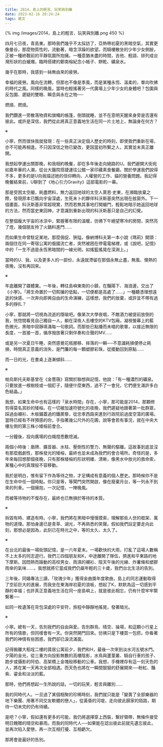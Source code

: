 ```yaml
---
title: 2014，島上的輕言、玩笑與別離
date: 2023-02-16 20:24:24
tags: 散文
---
```


{% img /images/2014，島上的輕言、玩笑與別離.png 450 %}

四月七日夜，青島東。那時我們幾乎不太採訪了，亞熱帶初夏的黑暗空氣，其實更像曼谷，那麼物質性的，流動著，暗含浮躁的欲望。而騎樓散坐的少年少女側臉，正被一種終戰前的平靜氛圍所抱擁。一種意猶未盡的時間，吉他、輕語、排列成台灣形狀的白蠟燭，臨時搭建的鄭南榕紀念小帳子、餅乾、礦泉水。

幾乎在那時，我感到一絲無由來的疲勞。

幸福的疲勞。風向在流轉，但那也不像是季風，而是某種永恆、溫柔的，單向吹拂的時代之風。同樣的晚風，當時也輕搖著另一代廣場上少年少女的身體吧？包圍與反包圍、遲疑的雙眼、瞬息與永在之物──

燃燒、燃燒。

我們鑽進一旁散落物資和旗幟的帳篷，倒頭就睡，並不在意明天醒來身旁是否還有彼此。或許是深信，我們從此將真正意義地生活在同一片土地上，無論身在何方？

※

小寧，然而很快我就發現：在一些真正決定個人歷史的時刻，即使我們重新在場，亦不可能再相逢。不只因深信之物已變改，更因當初所繫之人，其實並未真正離開。

我想起學運出關那晚，和我相約晚餐，卻在多年後走向絕路的U。我們避開大街宛如嘉年華的人潮，從台大醫院搭捷運往公館一家印藏素食餐廳。關於學運我們說得不多，更多的是U向我描述她的信仰轉向、人權營的工作、貓的營養問題。我記得晚餐結束前，U聊到了《地心引力Gravity》這部電影的一幕。

那是受困太空艙，耗盡燃料，無力返回地球的太空人萊恩·史東，在瀕臨放棄之際，發現原本已飄向宇宙深處，生死未卜的夥伴科沃斯基突然出現在舷窗外。下一個畫面，科沃斯基非常超現實，然而若無其事地打開艙門，輕鬆地暗示她返回地球的方法，然而當史東回神，才意識到重新出現的科沃斯基只是自己的幻覺。

在整個龐大宇宙的冰涼中，緊握著有限的溫暖，彷彿下午絕望寒冷的房間，突然亮了燈，幾個朋友拎了火鍋料進門……

而如果生命曾駐足某地，那麼侷促、狹隘，像納博科夫第一本小說《瑪莉》開頭：兩個住在同一寄宿公寓的俄國流亡者，突然被困在停電電梯裡，或《說吧，記憶》中的「一生不過是永恆黑暗間的一線光明，如搖籃搖晃在深淵上。」

當時的U、我、以及更多人的一部份，永遠就滯留在那個永無止盡，無風、懊熱的夜晚，沒有再回來。

※

年底離開了媒體業。一年後，轉往島嶼東南的小鎮，在豔陽下、海浪邊，交出了《小寧》。「將生命置於一切熙攘的低點，一切便都是高處了……」一種聽憑理想遠逝的快感、一次奔向即興自由的生命演練，這樣想，我們的放棄，或許並不帶有過多的掙扎？

小寧，那就將一切視為流逝的隱喻吧。像某次大學夜唱，不敵酒力被提前放倒的我，恍惚間看見自己獨自一人，躺在深夜人去樓空的KTV包廂，凝視螢幕上的藍色微光，黑暗中寂靜填滿每一句歌詞。而那些已點播而未唱的歌單，以接近無限的長度，一首接一首，循序撥放著只剩伴奏和合聲的MV……

或是另一次夏日午睡，突然感覺花瓶挪移、摔落的一瞬──不意識耗損便停止耗損，時間真正意義的消失，是門簾的每一顆塑膠彩珠，從擺動回到原點……

而一日的光，在書桌上逐漸傾斜……

※

帕烏斯托夫斯基曾在《金薔薇》寫關於聯想與記憶，他說：「有一種濃烈的礦泉。只要放進一根樹枝或一個釘子，隨便什麼東西，過不了一會兒，它們便生滿許多白色結晶。」

我想，如果生命中也有這樣的「泉水時間」存在，小寧，那可能是2014，那顆修剪得莫名其妙的矮榕。在一切被加速符號化的夜晚，我們遲疑地跟著第一批群眾，踩過由襯衫、木板鋪蓋過的鐵蒺藜，從忠孝西路突進到行政院前過度空蕩的廣場。當時已經有不祥預感的你，手指著幾公尺外的花圃，說等會若有事況，就在中央大樓左側的第三株小矮榕前會合。

一分鐘後，投向廣場的白熾燈悉數熄滅。

兩個小時後：盾牌、擴音器、水柱、壓倒性的警力、無聲的驅離。這故事到底並沒有那麼戲劇性，那株發光的矮榕，最終也並未成為我們的會合場所。奇怪的是，多年來每回想那個夜晚，只有那株矮榕的形狀明確、清晰，像黑水中放光的救命索，某種心中的真理般不容移動。

我於是明白，惟有留下作為等待之物，才足構成有意義的個人歷史。那時候你不是在生命中任一個時點。你只是等，等閘門突然開啟，像在廢棄月台，等一列永不到來的列車。一個擁抱，一次記憶，一陣晚風。

而被等待物的不復存在，最終也已無損於等待的本質。

※

拆毀有時、建造有時。小寧，我們將在黑暗中慢慢摸索，理解那些人世的框架、萬物的道理。那怕身邊已是青草、湖光，不再熟悉的笑聲。假如我們註定要走向此刻，那想必是因為，此刻已在時光之中，等的太久、太久了。

※

在台北的最後一場街頭記憶，是一六年夏末。一場歡快的大雨，打亂了這場人數稱不上太多的同志遊行。我們三四個朋友和K，中途離開了隊伍，擠進和平東路的地下摩斯。因悶熱而躁動的高校男女、雨濕的襯衫、陰天午後的光線、炸薯條和塑膠雨傘的氣味……，我想就將它當成我們仍屬年輕的三十歲，我們台北生活的告別。

三年後，同婚專法三讀，「玫瑰少年」獲得金曲獎年度歌曲，島上的同志運動取得了空前巨大的進展，而我坐在東海岸初夏的浪板，想起了K，默默為這一切感到平靜的幸福；也許真正意義地生活在同一座島嶼上，就是彼此相忘，仍有什麼牢牢緊繫著──

如同一枚遺落在背包深處的平安符，旅程中靜靜地搖晃，發著暗光。

※

小寧。總有一天，告別我們的自由與愛。告別群鳥、晴空、操場，和這顆小行星上所有的情歌，但同樣會有一天。你突然開門回來。彷彿只是下樓買一包菸。你看著我們的神情有些困惑，我們卻已淚流滿面。

記得搬離大稻埕二樓的賃居公寓前夕，我們和H，最後一次來到淡水河五號水門。夕陽的金光，從三重方向投影無數的高樓陰影，水鳥與蘆葦叢、騎自行車的孩子、跑步或攝影的阿伯、高架橋上金塊般移動的公車。我想，手機裡存有這一刻天色的人，將在某一天再次全部相遇。而天色也將在一瞬間狠狠的舒展開來──粉紅、豔紫、鎏金和淡淡的藍。

那時，他們將想起一生所說的話，一切的玩笑，輕言與離別……

我的同時代人。一旦過了某個相聚的珍稀時刻，我們就只能是「變賣了全部樂器的地下樂團、用著不同交友軟體的戀人」，從黃昏的河堤，走向彼此歸家的陌路，期待一切未完的仍有待續。

是吧？小寧，假如還有更多的可能，我仍將選擇穿上西裝，繫好領帶，無條件接受明日餽贈的晴空和暴雨。而我的同時代人──如果能在認出彼此前就先遺忘彼此，並再次陷入愛戀，再一次互相打擾、互相虧欠。

那將會是最好的告別。
